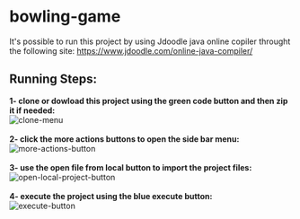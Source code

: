 # bowling-game

It's possible to run this project by using Jdoodle java online copiler throught the following site: https://www.jdoodle.com/online-java-compiler/

## Running Steps:
**1- clone or dowload this project using the green code button and then zip it if needed:**\
![clone-menu](https://user-images.githubusercontent.com/36992824/182046122-6f111b01-61bb-4204-985b-0b8ddcc50ba6.PNG)\
 \
**2- click the more actions buttons to open the side bar menu:**\
![more-actions-button](https://user-images.githubusercontent.com/36992824/182045713-f9f33945-0879-48b5-9552-3fab7c445199.PNG)\
 \
**3- use the open file from local button to import the project files:**\
![open-local-project-button](https://user-images.githubusercontent.com/36992824/182045784-a98642fb-b27e-4c7e-aefb-98eeed080c09.PNG)\
 \
**4- execute the project using the blue execute button:**\
![execute-button](https://user-images.githubusercontent.com/36992824/182045813-6ec99a79-d7b5-4cdb-9b0b-cf56a21ab833.PNG)
